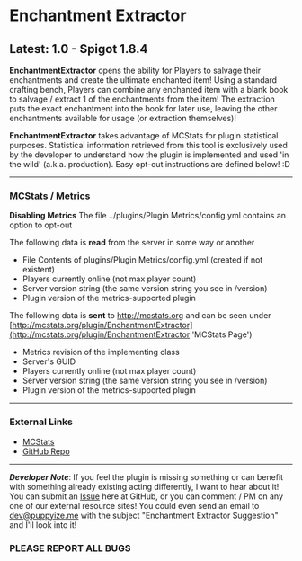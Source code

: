 # Enchantment Extractor #
## Latest: 1.0 - Spigot 1.8.4 ##

**EnchantmentExtractor** opens the ability for Players to salvage their enchantments and create the ultimate enchanted item! Using a standard crafting bench, Players can combine any enchanted item with a blank book to salvage / extract 1 of the enchantments from the item! The extraction puts the exact enchantment into the book for later use, leaving the other enchantments available for usage (or extraction themselves)! 

**EnchantmentExtractor** takes advantage of MCStats for plugin statistical purposes. Statistical information retrieved from this tool is exclusively used by the developer to understand how the plugin is implemented and used 'in the wild' (a.k.a. production). Easy opt-out instructions are defined below! :D  

-----

### MCStats / Metrics ###

**Disabling Metrics**
The file ../plugins/Plugin Metrics/config.yml contains an option to opt-out  

The following data is **read** from the server in some way or another  

- File Contents of plugins/Plugin Metrics/config.yml (created if not existent)
- Players currently online (not max player count)
- Server version string (the same version string you see in /version)
- Plugin version of the metrics-supported plugin

The following data is **sent** to http://mcstats.org and can be seen under [http://mcstats.org/plugin/EnchantmentExtractor](http://mcstats.org/plugin/EnchantmentExtractor 'MCStats Page')

- Metrics revision of the implementing class
- Server's GUID
- Players currently online (not max player count)
- Server version string (the same version string you see in /version)
- Plugin version of the metrics-supported plugin

-----

### External Links ###
- [MCStats](http://mcstats.org/plugin/EnchantmentExtractor 'MCStats Details')
- [GitHub Repo](https://github.com/puppyize/EnchantmentExtractor 'The Repository')

-----

_**Developer Note**_: If you feel the plugin is missing something or can benefit with something already existing acting differently, I want to hear about it! You can submit an [Issue](https://github.com/puppyize/EnchantmentExtractor/issues/new) here at GitHub, or you can comment / PM on any one of our external resource sites! You could even send an email to <dev@puppyize.me> with the subject "Enchantment Extractor Suggestion" and I'll look into it! 

### PLEASE REPORT ALL BUGS ###  

